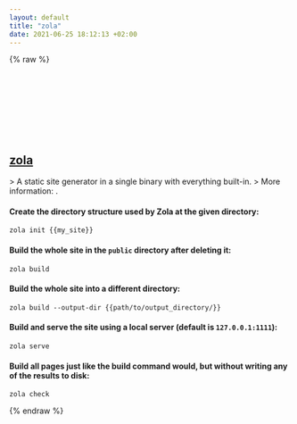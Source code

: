 ```yaml
---
layout: default
title: "zola"
date: 2021-06-25 18:12:13 +02:00
---
```

{% raw %}
<h2 id="zola">
  <a href="/en/common/zola.html">zola</a> <a href="#zola"><svg class="icon">
    <use href="/assets/images/unicode_sprite.svg#link" />
  </svg></a>
</h2>
> A static site generator in a single binary with everything built-in.
> More information: <https://www.getzola.org/documentation/getting-started/cli-usage/>.

#### Create the directory structure used by Zola at the given directory:
```shell
zola init {{my_site}}
```
#### Build the whole site in the `public` directory after deleting it:
```shell
zola build
```
#### Build the whole site into a different directory:
```shell
zola build --output-dir {{path/to/output_directory/}}
```
#### Build and serve the site using a local server (default is `127.0.0.1:1111`):
```shell
zola serve
```
#### Build all pages just like the build command would, but without writing any of the results to disk:
```shell
zola check
```
{% endraw %}